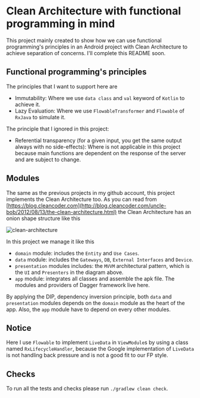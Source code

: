 Clean Architecture with functional programming in mind
===

This project mainly created to show how we can use functional programming's principles in an Android project with Clean 
Architecture to achieve separation of concerns. I'll complete this README soon.

Functional programming's principles
---
The principles that I want to support here are
- Immutability:
  Where we use `data class` and `val` keyword of `Kotlin` to achieve it.
- Lazy Evaluation:
  Where we use `FlowableTransformer` and `Flowable` of `RxJava` to simulate it.

The principle that I ignored in this project:
- Referential transparency (for a given input, you get the same output always with no side-effects):
  Where is not applicable in this project because main functions are dependent on the response of the server
  and are subject to change.

Modules
---
The same as the previous projects in my github account, this project implements the Clean Architecture too. As you can
read from [https://blog.cleancoder.com](http://blog.cleancoder.com/uncle-bob/2012/08/13/the-clean-architecture.html)
the Clean Architecture has an onion shape structure like this

![clean-architecture](https://blog.cleancoder.com/uncle-bob/images/2012-08-13-the-clean-architecture/CleanArchitecture.jpg)

In this project we manage it like this

- `domain` module: includes the `Entity` and `Use Cases`.
- `data` module: includes the `Gateways`, `DB`, `External Interfaces` and `Device`.
- `presentation` modules includes: the `MVVM` architectural pattern, which is the `UI` and `Presenters` in the diagram above.
- `app` module: integrates all classes and assemble the apk file. The modules and providers of Dagger framework live here.

By applying the DIP, dependency inversion principle, both `data` and `presentation` modules depends on the `domain`
module as the heart of the app. Also, the `app` module have to depend on every other modules.

Notice
---
Here I use `Flowable` to implement `LiveData` in `ViewModule`s by using a class named `RxLifecycleHandler`, because the
Google implementation of `LiveData` is not handling back pressure and is not a good fit to our FP style.

Checks
---
To run all the tests and checks please run `./gradlew clean check`.